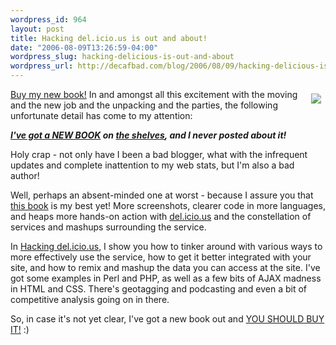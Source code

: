 ```yaml
--- 
wordpress_id: 964
layout: post
title: Hacking del.icio.us is out and about!
date: "2006-08-09T13:26:59-04:00"
wordpress_slug: hacking-delicious-is-out-and-about
wordpress_url: http://decafbad.com/blog/2006/08/09/hacking-delicious-is-out-and-about
---
```

<a href="http://flickr.com/photos/deusx/197593569/"><img style="border: none; padding: 0.5em; float: right" src="http://static.flickr.com/60/197593569_afeccccfd9_m.jpg" /></a><a href="http://www.amazon.com/exec/obidos/ASIN/0470037857/0xdecafbad01-20/104-2713105-4524705?%5Fencoding=UTF8&camp=1789&link%5Fcode=xm2">Buy my new book!</a>  In and amongst all this excitement with the moving and the new job and the unpacking and the parties, the following unfortunate detail has come to my attention:

<b><i><a href="http://www.amazon.com/exec/obidos/ASIN/0470037857/0xdecafbad01-20/104-2713105-4524705?%5Fencoding=UTF8&camp=1789&link%5Fcode=xm2">I've got a NEW BOOK</a> on <a href="http://flickr.com/photos/deusx/197593569/in/photostream/">the shelves</a>, and I never posted about it!</i></b>

Holy crap - not only have I been a bad blogger, what with the infrequent updates and complete inattention to my web stats, but I'm also a bad author!

Well, perhaps an absent-minded one at worst - because I assure you that <a href="http://www.amazon.com/exec/obidos/ASIN/0470037857/0xdecafbad01-20/104-2713105-4524705?%5Fencoding=UTF8&camp=1789&link%5Fcode=xm2">this book</a> is my best yet!  More screenshots, clearer code in more languages, and heaps more hands-on action with <a href="http://del.icio.us">del.icio.us</a> and the constellation of services and mashups surrounding the service.  

In <a href="http://www.amazon.com/exec/obidos/ASIN/0470037857/0xdecafbad01-20/104-2713105-4524705?%5Fencoding=UTF8&camp=1789&link%5Fcode=xm2">Hacking del.icio.us</a>, I show you how to tinker around with various ways to more effectively use the service, how to get it better integrated with your site, and how to remix and mashup the data you can access at the site.  I've got some examples in Perl and PHP, as well as a few bits of AJAX madness in HTML and CSS.  There's geotagging and podcasting and even a bit of competitive analysis going on in there.

So, in case it's not yet clear, I've got a new book out and <a href="http://www.amazon.com/exec/obidos/ASIN/0470037857/0xdecafbad01-20/104-2713105-4524705?%5Fencoding=UTF8&camp=1789&link%5Fcode=xm2">YOU SHOULD BUY IT!</a>  :)
